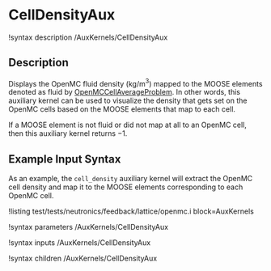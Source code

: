 # CellDensityAux

!syntax description /AuxKernels/CellDensityAux

## Description

Displays the OpenMC fluid density (kg/m$^3$) mapped to the MOOSE elements
denoted as fluid by [OpenMCCellAverageProblem](/problems/OpenMCCellAverageProblem.md).
In other words, this auxiliary kernel can be used to visualize the density that
gets set on the OpenMC cells based on the MOOSE elements that map to each cell.

If a MOOSE element is not fluid or did not map at all to an OpenMC cell,
then this auxiliary kernel returns $-1$.

## Example Input Syntax

As an example, the `cell_density` auxiliary kernel will extract the OpenMC cell density
and map it to the MOOSE elements corresponding to each OpenMC cell.

!listing test/tests/neutronics/feedback/lattice/openmc.i
  block=AuxKernels

!syntax parameters /AuxKernels/CellDensityAux

!syntax inputs /AuxKernels/CellDensityAux

!syntax children /AuxKernels/CellDensityAux
